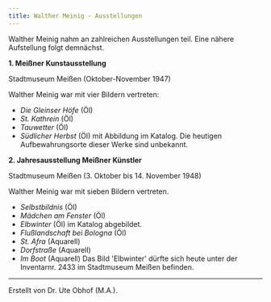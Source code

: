 ```yaml
---
title: Walther Meinig - Ausstellungen
---
```


Walther Meinig nahm an zahlreichen Ausstellungen teil. Eine nähere Aufstellung folgt demnächst.

**1. Meißner Kunstausstellung**

Stadtmuseum Meißen (Oktober-November 1947)

Walther Meinig war mit vier Bildern vertreten:
* *Die Gleinser Höfe* (Öl)
* *St. Kathrein* (Öl)
* *Tauwetter* (Öl)
* *Südlicher Herbst* (Öl) mit Abbildung im Katalog.
Die heutigen Aufbewahrungsorte dieser Werke sind unbekannt.

**2. Jahresausstellung Meißner Künstler**

Stadtmuseum Meißen (3. Oktober bis 14. November 1948)

Walther Meinig war mit sieben Bildern vertreten.
* *Selbstbildnis* (Öl)
* *Mädchen am Fenster* (Öl)
* *Elbwinter* (Öl) im Katalog abgebildet.
* *Flußlandschaft bei Bologna* (Öl)
* *St. Afra* (Aquarell)
* *Dorfstraße* (Aquarell)
* *Im Boot* (Aquarell)
Das Bild 'Elbwinter' dürfte sich heute unter der Inventarnr. 2433 im Stadtmuseum Meißen befinden.



---

Erstellt von Dr. Ute Obhof (M.A.).  

